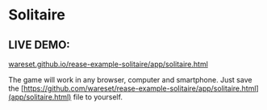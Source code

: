 # Solitaire

## LIVE DEMO:
[wareset.github.io/rease-example-solitaire/app/solitaire.html](https://wareset.github.io/rease-example-solitaire/app/solitaire.html)

The game will work in any browser, computer and smartphone. Just save the [https://github.com/wareset/rease-example-solitaire/app/solitaire.html](app/solitaire.html) file to yourself.
